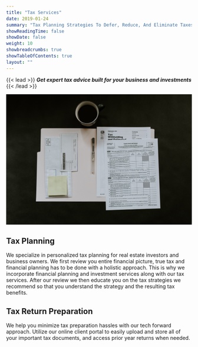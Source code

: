 ```yaml
---
title: "Tax Services"
date: 2019-01-24
summary: "Tax Planning Strategies To Defer, Reduce, And Eliminate Taxes, Along With Tax Return Preparation Services"
showReadingTime: false
showDate: false
weight: 10
showbreadcrumbs: true
showTableOfContents: true
layout: ""
---
```


{{< lead >}}
***Get expert tax advice built for your business and investments***
{{< /lead >}}


![Tax returns](tax-prep.jpg) 

## **Tax Planning**
We specialize in personalized tax planning for real estate investors and business owners. We first review you entire financial picture, true tax and financial planning has to be done with a holistic approach. This is why we incorporate financial planning and investment services along with our tax services. After our review we then educate you on the tax strategies we recommend so that you understand the strategy and the resulting tax benefits.

## **Tax Return Preparation** 
We help you minimize tax preparation hassles with our tech forward approach. Utilize our online client portal to easily upload and store all of your important tax documents, and access prior year returns when needed.


<br>
<br>
<br>